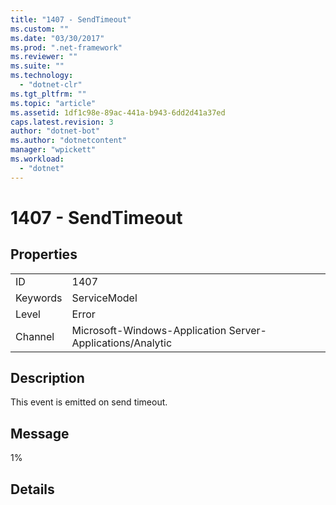 ```yaml
---
title: "1407 - SendTimeout"
ms.custom: ""
ms.date: "03/30/2017"
ms.prod: ".net-framework"
ms.reviewer: ""
ms.suite: ""
ms.technology: 
  - "dotnet-clr"
ms.tgt_pltfrm: ""
ms.topic: "article"
ms.assetid: 1df1c98e-89ac-441a-b943-6dd2d41a37ed
caps.latest.revision: 3
author: "dotnet-bot"
ms.author: "dotnetcontent"
manager: "wpickett"
ms.workload: 
  - "dotnet"
---
```

# 1407 - SendTimeout
## Properties  
  
|||  
|-|-|  
|ID|1407|  
|Keywords|ServiceModel|  
|Level|Error|  
|Channel|Microsoft-Windows-Application Server-Applications/Analytic|  
  
## Description  
 This event is emitted on send timeout.  
  
## Message  
 1%  
  
## Details
